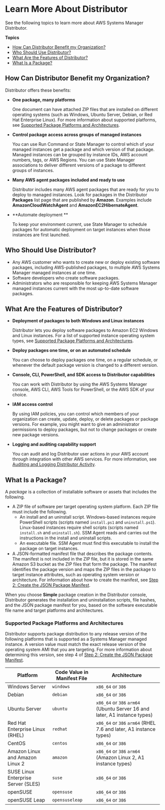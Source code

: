 # Learn More About Distributor<a name="what-is-distributor"></a>

See the following topics to learn more about AWS Systems Manager Distributor\.

**Topics**
+ [How Can Distributor Benefit my Organization?](#distributor-benefits)
+ [Who Should Use Distributor?](#distributor-who)
+ [What Are the Features of Distributor?](#distributor-features)
+ [What Is a Package?](#what-is-a-package)

## How Can Distributor Benefit my Organization?<a name="distributor-benefits"></a>

Distributor offers these benefits:
+ **One package, many platforms**

  One document can have attached ZIP files that are installed on different operating systems \(such as Windows, Ubuntu Server, Debian, or Red Hat Enterprise Linux\)\. For more information about supported platforms, see [Supported Package Platforms and Architectures](#what-is-a-package-platforms)\.
+ **Control package access across groups of managed instances**

  You can use Run Command or State Manager to control which of your managed instances get a package and which version of that package\. Managed instances can be grouped by instance IDs, AWS account numbers, tags, or AWS Regions\. You can use State Manager associations to deliver different versions of a package to different groups of instances\.
+ **Many AWS agent packages included and ready to use**

  Distributor includes many AWS agent packages that are ready for you to deploy to managed instances\. Look for packages in the Distributor **Packages** list page that are published by **Amazon**\. Examples include **AmazonCloudWatchAgent** and **AmazonEC2HibernateAgent**\.
+ **Automate deployment **

  To keep your environment current, use State Manager to schedule packages for automatic deployment on target instances when those instances are first launched\.

## Who Should Use Distributor?<a name="distributor-who"></a>
+ Any AWS customer who wants to create new or deploy existing software packages, including AWS\-published packages, to multiple AWS Systems Manager managed instances at one time\.
+ Software developers who create software packages\.
+ Administrators who are responsible for keeping AWS Systems Manager managed instances current with the most up\-to\-date software packages\.

## What Are the Features of Distributor?<a name="distributor-features"></a>
+ **Deployment of packages to both Windows and Linux instances**

  Distributor lets you deploy software packages to Amazon EC2 Windows and Linux instances\. For a list of supported instance operating system types, see [Supported Package Platforms and Architectures](#what-is-a-package-platforms)\.
+ **Deploy packages one time, or on an automated schedule**

  You can choose to deploy packages one time, on a regular schedule, or whenever the default package version is changed to a different version\.
+ **Console, CLI, PowerShell, and SDK access to Distributor capabilities**

  You can work with Distributor by using the AWS Systems Manager console, AWS CLI, AWS Tools for PowerShell, or the AWS SDK of your choice\.
+ **IAM access control**

  By using IAM policies, you can control which members of your organization can create, update, deploy, or delete packages or package versions\. For example, you might want to give an administrator permissions to deploy packages, but not to change packages or create new package versions\.
+ **Logging and auditing capability support**

  You can audit and log Distributor user actions in your AWS account through integration with other AWS services\. For more information, see [Auditing and Logging Distributor Activity](distributor-logging-auditing.md)\.

## What Is a Package?<a name="what-is-a-package"></a>

A *package* is a collection of installable software or assets that includes the following\.
+ A ZIP file of software per target operating system platform\. Each ZIP file must include the following\.
  + An install and an uninstall script\. Windows\-based instances require PowerShell scripts \(scripts named `install.ps1` and `uninstall.ps1`\)\. Linux\-based instances require shell scripts \(scripts named `install.sh` and `uninstall.sh`\)\. SSM Agent reads and carries out the instructions in the install and uninstall scripts\.
  + An executable file\. SSM Agent must find this executable to install the package on target instances\.
+ A JSON\-formatted manifest file that describes the package contents\. The manifest is not included in the ZIP file, but it is stored in the same Amazon S3 bucket as the ZIP files that form the package\. The manifest identifies the package version and maps the ZIP files in the package to target instance attributes, such as operating system version or architecture\. For information about how to create the manifest, see [Step 2: Create the JSON Package Manifest](distributor-working-with-packages-create.md#packages-manifest)\.

When you choose **Simple** package creation in the Distributor console, Distributor generates the installation and uninstallation scripts, file hashes, and the JSON package manifest for you, based on the software executable file name and target platforms and architectures\.

### Supported Package Platforms and Architectures<a name="what-is-a-package-platforms"></a>

Distributor supports package distribution to any release version of the following platforms that is supported as a Systems Manager managed instance\. A version value must match the exact release version of the operating system AMI that you are targeting\. For more information about determining this version, see step 4 of [Step 2: Create the JSON Package Manifest](distributor-working-with-packages-create.md#packages-manifest)\.


| Platform | Code Value in Manifest File | Architecture | 
| --- | --- | --- | 
|  Windows Server  |  `windows`  |  `x86_64` or `386`  | 
|  Debian  |  `debian`  |  `x86_64` or `386`  | 
|  Ubuntu Server  |  `ubuntu`  |  `x86_64` or `386` `arm64` \(Ubuntu Server 16 and later, A1 instance types\)  | 
|  Red Hat Enterprise Linux \(RHEL\)  |  `redhat`  |  `x86_64` or `386` `arm64` \(RHEL 7\.6 and later, A1 instance types\)  | 
|  CentOS  |  `centos`  |  `x86_64` or `386`  | 
|  Amazon Linux and Amazon Linux 2  |  `amazon`  |  `x86_64` or `386` `arm64` \(Amazon Linux 2, A1 instance types\)  | 
|  SUSE Linux Enterprise Server \(SLES\)  |  `suse`  |  `x86_64` or `386`  | 
|  openSUSE  |  `opensuse`  |  `x86_64` or `386`  | 
|  openSUSE Leap  |  `opensuseleap`  |  `x86_64` or `386`  | 